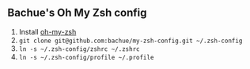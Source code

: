 ## Bachue's Oh My Zsh config

1. Install [oh-my-zsh](https://github.com/robbyrussell/oh-my-zsh)
2. `git clone git@github.com:bachue/my-zsh-config.git ~/.zsh-config`
3. `ln -s ~/.zsh-config/zshrc ~/.zshrc`
4. `ln -s ~/.zsh-config/profile ~/.profile`
